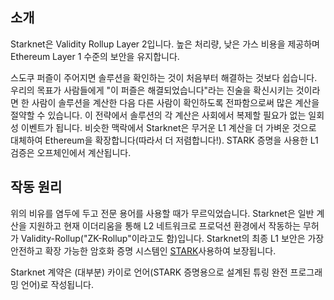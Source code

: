 ## 소개

Starknet은 Validity Rollup Layer 2입니다. 높은 처리량, 낮은 가스 비용을 제공하며 Ethereum Layer 1 수준의 보안을 유지합니다.

스도쿠 퍼즐이 주어지면 솔루션을 확인하는 것이 처음부터 해결하는 것보다 쉽습니다. 우리의 목표가 사람들에게 "이 퍼즐은 해결되었습니다"라는 진술을 확신시키는 것이라면 한 사람이 솔루션을 계산한 다음 다른 사람이 확인하도록 전파함으로써 많은 계산을 절약할 수 있습니다. 이 전략에서 솔루션의 각 계산은 사회에서 복제할 필요가 없는 일회성 이벤트가 됩니다. 비슷한 맥락에서 Starknet은 무거운 L1 계산을 더 가벼운 것으로 대체하여 Ethereum을 확장합니다(따라서 더 저렴합니다!). STARK 증명을 사용한 L1 검증은 오프체인에서 계산됩니다.

## 작동 원리

위의 비유를 염두에 두고 전문 용어를 사용할 때가 무르익었습니다. Starknet은 일반 계산을 지원하고 현재 이더리움을 통해 L2 네트워크로 프로덕션 환경에서 작동하는 무허가 Validity-Rollup("ZK-Rollup"이라고도 함)입니다. Starknet의 최종 L1 보안은 가장 안전하고 확장 가능한 암호화 증명 시스템인 [STARK](https://starkware.co/stark/)사용하여 보장됩니다.

Starknet 계약은 (대부분) 카이로 언어(STARK 증명용으로 설계된 튜링 완전 프로그래밍 언어)로 작성됩니다.